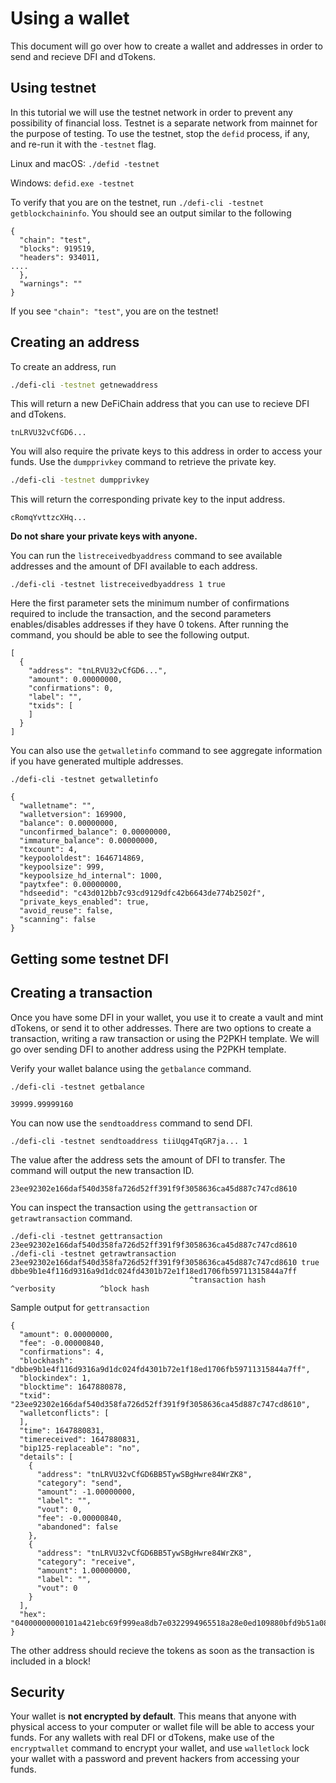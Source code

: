 # Using a wallet

This document will go over how to create a wallet and addresses in order to send and recieve DFI and dTokens.

## Using testnet

In this tutorial we will use the testnet network in order to prevent any possibility of financial loss. Testnet is a separate network from mainnet for the purpose of testing. To use the testnet, stop the `defid` process, if any, and re-run it with the `-testnet` flag.

Linux and macOS: `./defid -testnet`

Windows: `defid.exe -testnet`

To verify that you are on the testnet, run `./defi-cli -testnet getblockchaininfo`. You should see an output similar to the following

```
{
  "chain": "test",
  "blocks": 919519,
  "headers": 934011,
....
  },
  "warnings": ""
}
```

If you see `"chain": "test"`, you are on the testnet!

## Creating an address

To create an address, run

```bash
./defi-cli -testnet getnewaddress
```

This will return a new DeFiChain address that you can use to recieve DFI and dTokens.

```
tnLRVU32vCfGD6...
```

You will also require the private keys to this address in order to access your funds. Use the `dumpprivkey` command to retrieve the private key.

```bash
./defi-cli -testnet dumpprivkey
```

This will return the corresponding private key to the input address.

```
cRomqYvttzcXHq...
```

**Do not share your private keys with anyone.**

You can run the `listreceivedbyaddress` command to see available addresses and the amount of DFI available to each address.

```
./defi-cli -testnet listreceivedbyaddress 1 true
```

Here the first parameter sets the minimum number of confirmations required to include the transaction, and the second parameters enables/disables addresses if they have 0 tokens. After running the command, you should be able to see the following output.

```
[
  {
    "address": "tnLRVU32vCfGD6...",
    "amount": 0.00000000,
    "confirmations": 0,
    "label": "",
    "txids": [
    ]
  }
]
```

You can also use the `getwalletinfo` command to see aggregate information if you have generated multiple addresses.

```
./defi-cli -testnet getwalletinfo
```

```
{
  "walletname": "",
  "walletversion": 169900,
  "balance": 0.00000000,
  "unconfirmed_balance": 0.00000000,
  "immature_balance": 0.00000000,
  "txcount": 4,
  "keypoololdest": 1646714869,
  "keypoolsize": 999,
  "keypoolsize_hd_internal": 1000,
  "paytxfee": 0.00000000,
  "hdseedid": "c43d012bb7c93cd9129dfc42b6643de774b2502f",
  "private_keys_enabled": true,
  "avoid_reuse": false,
  "scanning": false
}
```

## Getting some testnet DFI

## Creating a transaction

Once you have some DFI in your wallet, you use it to create a vault and mint dTokens, or send it to other addresses. There are two options to create a transaction, writing a raw transaction or using the P2PKH template. We will go over sending DFI to another address using the P2PKH template.

Verify your wallet balance using the `getbalance` command.

```
./defi-cli -testnet getbalance
```

```
39999.99999160
```

You can now use the `sendtoaddress` command to send DFI.

```
./defi-cli -testnet sendtoaddress tiiUqg4TqGR7ja... 1
```

The value after the address sets the amount of DFI to transfer. The command will output the new transaction ID.

```
23ee92302e166daf540d358fa726d52ff391f9f3058636ca45d887c747cd8610
```

You can inspect the transaction using the `gettransaction` or `getrawtransaction` command.

```
./defi-cli -testnet gettransaction 23ee92302e166daf540d358fa726d52ff391f9f3058636ca45d887c747cd8610
./defi-cli -testnet getrawtransaction 23ee92302e166daf540d358fa726d52ff391f9f3058636ca45d887c747cd8610 true dbbe9b1e4f116d9316a9d1dc024fd4301b72e1f18ed1706fb59711315844a7ff
                                        ^transaction hash                                               ^verbosity          ^block hash
```

Sample output for `gettransaction`

```
{
  "amount": 0.00000000,
  "fee": -0.00000840,
  "confirmations": 4,
  "blockhash": "dbbe9b1e4f116d9316a9d1dc024fd4301b72e1f18ed1706fb59711315844a7ff",
  "blockindex": 1,
  "blocktime": 1647880878,
  "txid": "23ee92302e166daf540d358fa726d52ff391f9f3058636ca45d887c747cd8610",
  "walletconflicts": [
  ],
  "time": 1647880831,
  "timereceived": 1647880831,
  "bip125-replaceable": "no",
  "details": [
    {
      "address": "tnLRVU32vCfGD6BB5TywSBgHwre84WrZK8",
      "category": "send",
      "amount": -1.00000000,
      "label": "",
      "vout": 0,
      "fee": -0.00000840,
      "abandoned": false
    },
    {
      "address": "tnLRVU32vCfGD6BB5TywSBgHwre84WrZK8",
      "category": "receive",
      "amount": 1.00000000,
      "label": "",
      "vout": 0
    }
  ],
  "hex": "04000000000101a421ebc69f999ea8db7e0322994965518a28e0ed109880bfd9b51a080242586a0000000017160014bf34bd468bc453c1bcce04445bdcd9e1a9838d11feffffff0200e1f5050000000017a914b04e136a8b1618588d89fc7cb8a473059f152fe587007028afcee800000017a9140d935d41bb352dc51b3cf74cf4b74fa322870bf087000247304402204e597c4f7bb4345291dc8aa279015bc878a0da47f1f6886015d78bd69a9def8902202a6db23424d34a303643c8246901febe45adc8c2d261e8c029c49d9a090c12070121020f01f4b43f304835d9860fe1ab874962c9dc4093a5264547b708b6b174a1627aaf400e00"
}
```

The other address should recieve the tokens as soon as the transaction is included in a block!

## Security

Your wallet is **not encrypted by default**. This means that anyone with physical access to your computer or wallet file will be able to access your funds. For any wallets with real DFI or dTokens, make use of the `encryptwallet` command to encrypt your wallet, and use `walletlock` lock your wallet with a password and prevent hackers from accessing your funds.
